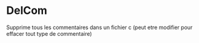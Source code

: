 # DelCom
Supprime tous les commentaires dans un fichier c (peut etre modifier pour effacer tout type de commentaire)
